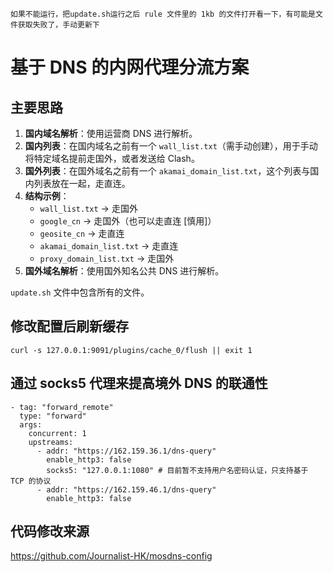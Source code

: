   ```
如果不能运行，把update.sh运行之后 rule 文件里的 1kb 的文件打开看一下，有可能是文件获取失败了，手动更新下
  ```
# 基于 DNS 的内网代理分流方案

## 主要思路

1. **国内域名解析**：使用运营商 DNS 进行解析。
2. **国内列表**：在国内域名之前有一个 `wall_list.txt`（需手动创建），用于手动将特定域名提前走国外，或者发送给 Clash。
3. **国外列表**：在国外域名之前有一个 `akamai_domain_list.txt`，这个列表与国内列表放在一起，走直连。
4. **结构示例**：
   - `wall_list.txt` → 走国外
   - `google_cn` → 走国外（也可以走直连 [慎用]）
   - `geosite_cn` → 走直连
   - `akamai_domain_list.txt` → 走直连
   - `proxy_domain_list.txt` → 走国外
5. **国外域名解析**：使用国外知名公共 DNS 进行解析。
   
`update.sh` 文件中包含所有的文件。
## 修改配置后刷新缓存
  ```
curl -s 127.0.0.1:9091/plugins/cache_0/flush || exit 1
  ```

## 通过 socks5 代理来提高境外 DNS 的联通性

  ```
  - tag: "forward_remote"
    type: "forward"
    args:
      concurrent: 1
      upstreams:
        - addr: "https://162.159.36.1/dns-query"
          enable_http3: false
          socks5: "127.0.0.1:1080" # 目前暂不支持用户名密码认证，只支持基于 TCP 的协议
        - addr: "https://162.159.46.1/dns-query"
          enable_http3: false
  ```
## 代码修改来源
  https://github.com/Journalist-HK/mosdns-config
